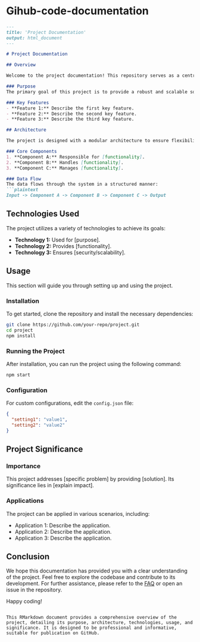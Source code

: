 # Gihub-code-documentation
```markdown
---
title: 'Project Documentation'
output: html_document
---

# Project Documentation

## Overview

Welcome to the project documentation! This repository serves as a central hub for understanding the purpose, architecture, and usage of the project. Whether you're a developer, researcher, or enthusiast, this guide will walk you through the key aspects of the project and help you get started.

### Purpose
The primary goal of this project is to provide a robust and scalable solution for [insert purpose here]. It leverages modern technologies and best practices to deliver a seamless experience.

### Key Features
- **Feature 1:** Describe the first key feature.
- **Feature 2:** Describe the second key feature.
- **Feature 3:** Describe the third key feature.

## Architecture

The project is designed with a modular architecture to ensure flexibility and scalability. Below are the core components and their interactions:

### Core Components
1. **Component A:** Responsible for [functionality].
2. **Component B:** Handles [functionality].
3. **Component C:** Manages [functionality].

### Data Flow
The data flows through the system in a structured manner:
```plaintext
Input -> Component A -> Component B -> Component C -> Output
```

## Technologies Used

The project utilizes a variety of technologies to achieve its goals:

- **Technology 1:** Used for [purpose].
- **Technology 2:** Provides [functionality].
- **Technology 3:** Ensures [security/scalability].

## Usage

This section will guide you through setting up and using the project.

### Installation
To get started, clone the repository and install the necessary dependencies:
```bash
git clone https://github.com/your-repo/project.git
cd project
npm install
```

### Running the Project
After installation, you can run the project using the following command:
```bash
npm start
```

### Configuration
For custom configurations, edit the `config.json` file:
```json
{
  "setting1": "value1",
  "setting2": "value2"
}
```

## Project Significance

### Importance
This project addresses [specific problem] by providing [solution]. Its significance lies in [explain impact].

### Applications
The project can be applied in various scenarios, including:
- Application 1: Describe the application.
- Application 2: Describe the application.
- Application 3: Describe the application.

## Conclusion

We hope this documentation has provided you with a clear understanding of the project. Feel free to explore the codebase and contribute to its development. For further assistance, please refer to the [FAQ](faq.md) or open an issue in the repository.

Happy coding!
```

This RMarkdown document provides a comprehensive overview of the project, detailing its purpose, architecture, technologies, usage, and significance. It is designed to be professional and informative, suitable for publication on GitHub.
